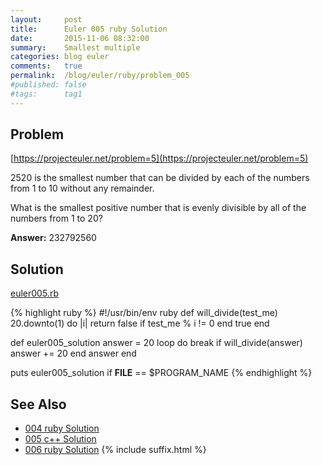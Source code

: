 ```yaml
---
layout:     post
title:      Euler 005 ruby Solution
date:       2015-11-06 08:32:00
summary:    Smallest multiple
categories: blog euler
comments:   true
permalink:  /blog/euler/ruby/problem_005
#published: false
#tags:      tag1
---
```


## Problem

[https://projecteuler.net/problem=5](https://projecteuler.net/problem=5)

2520 is the smallest number that can be divided by each of the numbers from 1 to 10 without any remainder.

What is the smallest positive number that is evenly divisible by all of the numbers from 1 to 20?

**Answer:** 232792560

## Solution

[euler005.rb](https://github.com/tvarley/euler/blob/master/ruby/lib/euler005.rb)

{% highlight ruby %}
#!/usr/bin/env ruby
def will_divide(test_me)
  20.downto(1) do |i|
    return false if test_me % i != 0
  end
  true
end

def euler005_solution
  answer = 20
  loop do
    break if will_divide(answer)
    answer += 20
  end
  answer
end

puts euler005_solution if __FILE__ == $PROGRAM_NAME
{% endhighlight %}

## See Also
* [004 ruby Solution]({{site.baseurl}}/blog/euler/ruby/problem_004)
* [005 c++ Solution]({{site.baseurl}}/blog/euler/cpp/problem_005)
* [006 ruby Solution]({{site.baseurl}}/blog/euler/ruby/problem_006)
{% include suffix.html %}
